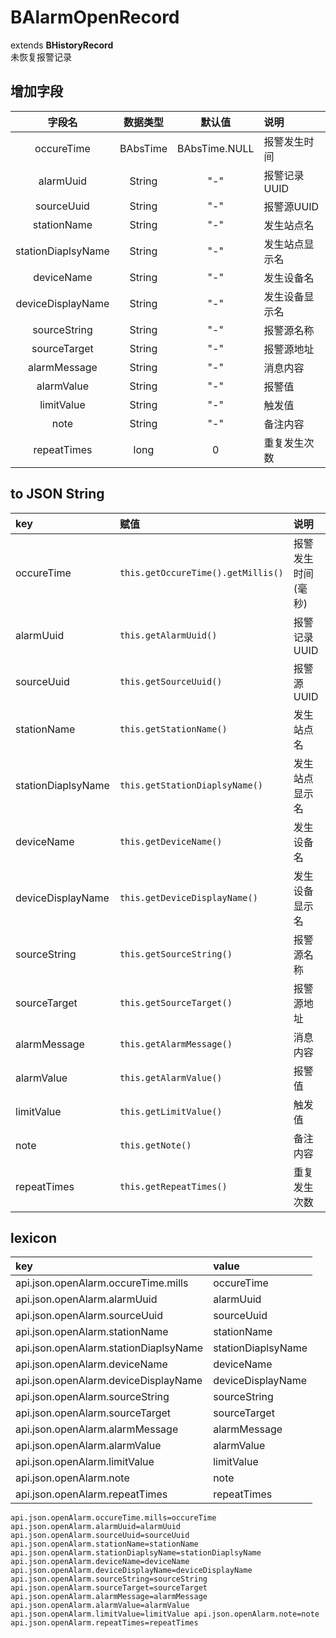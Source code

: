 # BAlarmOpenRecord
extends **BHistoryRecord**  
未恢复报警记录


## 增加字段
| 字段名 | 数据类型 | 默认值 | 说明 |
|:-------:|:------:|:-------:|:------------|
| occureTime | BAbsTime | BAbsTime.NULL | 报警发生时间 |
| alarmUuid | String | "-" | 报警记录UUID |
| sourceUuid | String | "-" | 报警源UUID |
| stationName | String | "-" | 发生站点名 |
| stationDiaplsyName | String | "-" | 发生站点显示名 |
| deviceName | String | "-" | 发生设备名 |
| deviceDisplayName | String | "-" | 发生设备显示名 |
| sourceString | String | "-" | 报警源名称 |
| sourceTarget | String | "-" | 报警源地址 |
| alarmMessage | String | "-" | 消息内容 |
| alarmValue | String | "-" | 报警值 |
| limitValue | String | "-" | 触发值 |
| note | String | "-" | 备注内容 |
| repeatTimes | long | 0 | 重复发生次数 |

## to JSON String
| key | 赋值 | 说明 | 取值 |
|:-------|:------|:-------|:---------|
| occureTime | `this.getOccureTime().getMillis()` | 报警发生时间(毫秒) | long |
| alarmUuid | `this.getAlarmUuid()` | 报警记录UUID | string |
| sourceUuid | `this.getSourceUuid()` | 报警源UUID | string |
| stationName | `this.getStationName()` | 发生站点名 | string |
| stationDiaplsyName | `this.getStationDiaplsyName()` | 发生站点显示名 | string |
| deviceName | `this.getDeviceName()` | 发生设备名 | string |
| deviceDisplayName | `this.getDeviceDisplayName()` | 发生设备显示名 | string |
| sourceString | `this.getSourceString()` | 报警源名称 | string |
| sourceTarget | `this.getSourceTarget()` | 报警源地址 | string |
| alarmMessage | `this.getAlarmMessage()` | 消息内容 | string |
| alarmValue | `this.getAlarmValue()` | 报警值 | string |
| limitValue | `this.getLimitValue()` | 触发值 | string |
| note | `this.getNote()` | 备注内容 | string |
| repeatTimes | `this.getRepeatTimes()` | 重复发生次数 | long |

## lexicon
| key | value |
|:-------|:------|
| api.json.openAlarm.occureTime.mills | occureTime |
| api.json.openAlarm.alarmUuid | alarmUuid |
| api.json.openAlarm.sourceUuid | sourceUuid |
| api.json.openAlarm.stationName | stationName |
| api.json.openAlarm.stationDiaplsyName | stationDiaplsyName |
| api.json.openAlarm.deviceName | deviceName |
| api.json.openAlarm.deviceDisplayName | deviceDisplayName |
| api.json.openAlarm.sourceString | sourceString |
| api.json.openAlarm.sourceTarget | sourceTarget |
| api.json.openAlarm.alarmMessage | alarmMessage |
| api.json.openAlarm.alarmValue | alarmValue |
| api.json.openAlarm.limitValue | limitValue |
| api.json.openAlarm.note | note |
| api.json.openAlarm.repeatTimes | repeatTimes |

`
api.json.openAlarm.occureTime.mills=occureTime
api.json.openAlarm.alarmUuid=alarmUuid
api.json.openAlarm.sourceUuid=sourceUuid
api.json.openAlarm.stationName=stationName
api.json.openAlarm.stationDiaplsyName=stationDiaplsyName
api.json.openAlarm.deviceName=deviceName
api.json.openAlarm.deviceDisplayName=deviceDisplayName
api.json.openAlarm.sourceString=sourceString
api.json.openAlarm.sourceTarget=sourceTarget
api.json.openAlarm.alarmMessage=alarmMessage
api.json.openAlarm.alarmValue=alarmValue
api.json.openAlarm.limitValue=limitValue
api.json.openAlarm.note=note
api.json.openAlarm.repeatTimes=repeatTimes
`